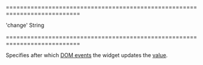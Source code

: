 ===========================================================================
<!--default-->'change'<!--/default-->
<!--type-->String<!--/type-->
===========================================================================

<!--shortDescription-->
Specifies after which [DOM events](https://en.wikipedia.org/wiki/DOM_events#HTML_events) the widget updates the [value](/Documentation/ApiReference/UI_Widgets/dxDropDownBox/Configuration/#value).
<!--/shortDescription-->

<!--fullDescription-->

<!--/fullDescription-->